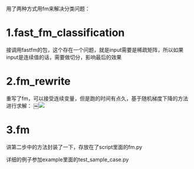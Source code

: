 用了两种方式用fm来解决分类问题：

# 1.fast_fm_classification
接调用fastfm的包，这个存在一个问题，就是input需要是稀疏矩阵，所以如果input是连续值的话，需要做切分，影响最后的效果

# 2.fm_rewrite
重写了fm，可以接受连续变量，但是跑的时间有点久，基于随机梯度下降的方法进行求解：
￼![](http://upload-images.jianshu.io/upload_images/1129359-92da0691440d9857.jpg?imageMogr2/auto-orient/strip%7CimageView2/2/w/1240)

# 3.fm
讲第二步中的方法封装了一下，存放在了script里面的fm.py

详细的例子参加example里面的test_sample_case.py
